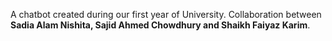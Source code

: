 A chatbot created during our first year of University.
Collaboration between **Sadia Alam Nishita, Sajid Ahmed Chowdhury and Shaikh Faiyaz Karim**.  
